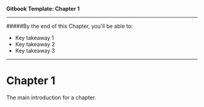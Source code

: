 **Gitbook Template: Chapter 1**

---

#####By the end of this Chapter, you'll be able to:

* Key takeaway 1
* Key takeaway 2
* Key takeaway 3

---

# Chapter 1
The main introduction for a chapter.

